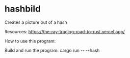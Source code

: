 # hashbild
Creates a picture out of a hash

Resources: 
https://the-ray-tracing-road-to-rust.vercel.app/ 

How to use this program: 

Build and run the program: 
cargo run -- --hash

